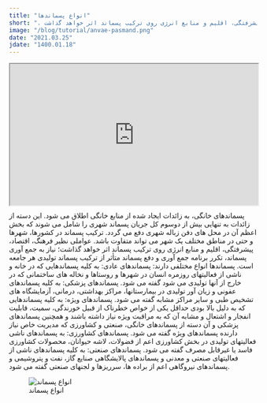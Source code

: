 ```yaml
---
title: "انواع پسماندها"
short: ". ترکیب پسماند در کشورها، شهرها و حتی در مناطق مختلف یک شهر می تواند متفاوت باشد. عواملی نظیر فرهنگ، اقتصاد، پیشرفتگی، اقلیم و منابع انرژی روی ترکیب پسماند اثر خواهد گذاشت"
image: "/blog/tutorial/anvae-pasmand.png"
date: "2021.03.25"
jdate: "1400.01.18"
---
```


<style>.h_iframe-aparat_embed_frame{position:relative;}.h_iframe-aparat_embed_frame .ratio{display:block;width:100%;height:auto;}.h_iframe-aparat_embed_frame iframe{position:absolute;top:0;left:0;width:100%;height:100%;}</style><div class="h_iframe-aparat_embed_frame"><span style="display: block;padding-top: 57%"></span><iframe src="https://www.aparat.com/video/video/embed/videohash/6QTA8/vt/frame" title="انواع پسماندها" allowFullScreen="true" webkitallowfullscreen="true" mozallowfullscreen="true"></iframe></div>

<p>
پسماندهای خانگی، به زائدات ایجاد شده از منابع خانگی اطلاق می شود. این دسته از زائدات به تنهایی بیش از دوسوم کل جریان پسماند شهری را شامل می شوند که بخش اعظم آن در محل های دفن زباله شهری دفع می گردد. ترکیب پسماند در کشورها، شهرها و حتی در مناطق مختلف یک شهر می تواند متفاوت باشد. عواملی نظیر فرهنگ، اقتصاد، پیشرفتگی، اقلیم و منابع انرژی روی ترکیب پسماند اثر خواهد گذاشت؛ نیاز به جمع آوری پسماند، تکرر برنامه جمع آوری و دفع پسماند متأثر از ترکیب پسماند تولیدی هر جامعه است. 
پسماندها انواع مختلفی دارند:
پسماندهای عادی: به کلیه پسماندهایی که در خانه و ناشی از فعالیتهای روزمره انسان در شهرها و روستاها و نخاله های ساختمانی که در خارج از آنها تولیدی می شود گفته می شود.
پسماندهای پزشکی: به کلیه پسماندهای عفونی و زیان آور تولیدی در بیمارستانها، مراکز بهداشتی، درمانی، آزمایشگاه های تشخیص طبی و سایر مراکز مشابه گفته می شود. 
پسماندهای ویژه: به کلیه پسماندهایی که به دلیل بالا بودی حداقل یکی از خواص خطرناک از قبیل خورندگی، سمیت، قابلیت انفجار و اشتعال و مشابه آن که به مراقبت ویژه نیاز داشته باشند و همچنین پسماندهای پزشکی و آن دسته از پسماندهای خانگی، صنعتی و کشاورزی که مدیریت خاص نیاز دارنده پسماندهای ویژه گفته می شود. 
پسماندهای کشاورزی: به پسماندهای ناشی فعالیتهای تولیدی در بخش کشاورزی اعم از فضولات، لاشه حیوانان، محصولات کشاورزی فاسد یا غیرقابل مصرف گفته می شود. 
پسماندهای صنعتی: به کلیه پسماندهای ناشی از فعالیتهای صنعتی و معدنی و پسماندهای پالایشگاهی صنایع گاز، نفت و پتروشیمی و پسماندهای نیروگاهی اعم از براده ها، سرریزها و لجنهای صنعتی گفته می شود.

</p>

<figure>
  <img src="/blog/tutorial/anvae-pasmand.png" alt="انواع پسماند">
  <figcaption>
انواع پسماند
</figcaption>
</figure>

<div style="padding:16px"> </div>
